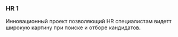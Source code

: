 ### HR 1

Инновационный проект позволяющий HR специалистам видетт широкую картину при поиске и отборе кандидатов.
